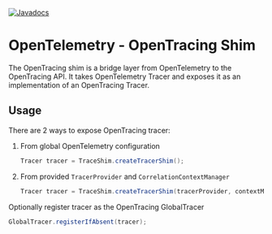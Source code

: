 [![Javadocs][javadoc-image]][javadoc-url]
# OpenTelemetry - OpenTracing Shim
The OpenTracing shim is a bridge layer from OpenTelemetry to the OpenTracing API.
It takes OpenTelemetry Tracer and exposes it as an implementation of an OpenTracing Tracer.

## Usage

There are 2 ways to expose OpenTracing tracer: 
1. From global OpenTelemetry configuration 
    ```java
    Tracer tracer = TraceShim.createTracerShim();
    ```
1. From provided `TracerProvider` and `CorrelationContextManager`
    ```java
    Tracer tracer = TraceShim.createTracerShim(tracerProvider, contextManager);
    ```

Optionally register tracer as the OpenTracing GlobalTracer
```java
GlobalTracer.registerIfAbsent(tracer);
```

[javadoc-image]: https://www.javadoc.io/badge/io.opentelemetry/opentelemetry-opentracing-shim.svg
[javadoc-url]: https://www.javadoc.io/doc/io.opentelemetry/opentelemetry-opentracing-shim
